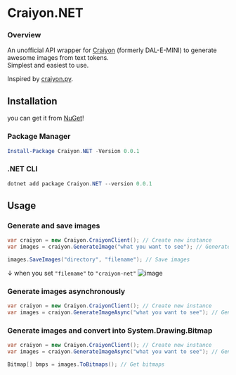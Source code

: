 # Craiyon.NET
### Overview
An unofficial API wrapper for [Craiyon](https://craiyon.com) (formerly DAL-E-MINI) to generate awesome images from text tokens.\
Simplest and easiest to use.

Inspired by [craiyon.py](https://github.com/FireHead90544/craiyon.py).

## Installation
you can get it from [NuGet](https://www.nuget.org/packages/Craiyon.NET)!
### Package Manager
```powershell
Install-Package Craiyon.NET -Version 0.0.1
```
### .NET CLI
```powershell
dotnet add package Craiyon.NET --version 0.0.1
```
## Usage
### Generate and save images
```csharp
var craiyon = new Craiyon.CraiyonClient(); // Create new instance
var images = craiyon.GenerateImage("what you want to see"); // Generate images

images.SaveImages("directory", "filename"); // Save images
```
↓ when you set `"filename"` to `"craiyon-net"`
![image](https://user-images.githubusercontent.com/78198198/185727898-ff38e600-5f80-47a3-9da3-21f9db7c8289.png)

### Generate images asynchronously
```csharp
var craiyon = new Craiyon.CraiyonClient(); // Create new instance
var images = craiyon.GenerateImageAsync("what you want to see"); // Generate images
```

### Generate images and convert into System.Drawing.Bitmap
```csharp
var craiyon = new Craiyon.CraiyonClient(); // Create new instance
var images = craiyon.GenerateImageAsync("what you want to see"); // Generate images

Bitmap[] bmps = images.ToBitmaps(); // Get bitmaps
```
